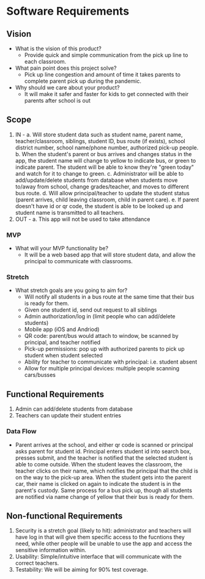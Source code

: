 # Software Requirements

## Vision

* What is the vision of this product? 
  * Provide quick and simple communication from the pick up line to each classroom.
* What pain point does this project solve?
  * Pick up line congestion and amount of time it takes parents to complete parent pick up during the pandemic.
* Why should we care about your product?
  * It will make it safer and faster for kids to get connected with their parents after school is out

## Scope
  1. IN -
    a. Will store student data such as student name, parent name, teacher/classroom, siblings, student ID, bus route (if exists), school district number, school name/phone number, authorized pick-up people.
    b. When the student's parent or bus arrives and changes status in the app, the student name will change to yellow to indicate bus, or green to indicate parent. The student will be able to know they're "green today" and watch for it to change to green.
    c. Administrator will be able to add/update/delete students from database when students move to/away from school, change grades/teacher, and moves to different bus route.
    d. Will allow principal/teacher to update the student status (parent arrives, child leaving classroom, child in parent care).
    e. If parent doesn't have id or qr code, the student is able to be looked up and student name is transmitted to all teachers.
  2. OUT -
    a. This app will not be used to take attendance

### MVP
* What will your MVP functionality be? 
  * It will be a web based app that will store student data, and allow the principal to communicate with classrooms.

### Stretch
* What stretch goals are you going to aim for?
  * Will notify all students in a bus route at the same time that their bus is ready for them.
  * Given one student id, send out request to all siblings
  * Admin authorization/log in (limit people who can add/delete students)
  * Mobile app (iOS and Andriod)
  * QR code: parent/bus would attach to window, be scanned by principal, and teacher notified
  * Pick-up permissions: pop up with authorized parents to pick up student when student selected
  * Ability for teacher to communicate with principal: i.e. student absent
  * Allow for multiple principal devices: multiple people scanning cars/busses

## Functional Requirements
  1. Admin can add/delete students from database
  2. Teachers can update their student entries

### Data Flow
* Parent arrives at the school, and either qr code is scanned or principal asks parent for student id. Principal enters student id into search box, presses submit, and the teacher is notified that the selected student is able to come outside. When the student leaves the classroom, the teacher clicks on their name, which notifies the principal that the child is on the way to the pick-up area. When the student gets into the parent car, their name is clicked on again to indicate the student is in the parent's custody. Same process for a bus pick up, though all students are notified via name change of yellow that their bus is ready for them.

## Non-functional Requirements
  1. Security is a stretch goal (likely to hit): administrator and teachers will have log in that will give them specific access to the fucntions they need, while other people will be unable to use the app and access the sensitive information within.
  2. Usability: Simple/intuitive interface that will communicate with the correct teachers.
  3. Testability: We will be aiming for 90% test coverage.
